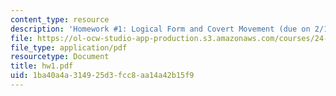 ```yaml
---
content_type: resource
description: 'Homework #1: Logical Form and Covert Movement (due on 2/13).'
file: https://ol-ocw-studio-app-production.s3.amazonaws.com/courses/24-952-advanced-syntax-spring-2007/1ba40a4a314925d3fcc8aa14a42b15f9_hw1.pdf
file_type: application/pdf
resourcetype: Document
title: hw1.pdf
uid: 1ba40a4a-3149-25d3-fcc8-aa14a42b15f9
---
```

